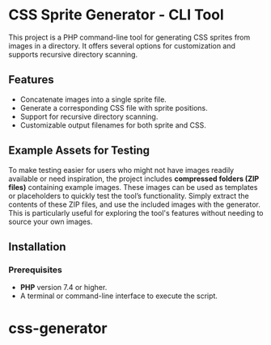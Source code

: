 
# CSS Sprite Generator - CLI Tool

This project is a PHP command-line tool for generating CSS sprites from images in a directory. It offers several options for customization and supports recursive directory scanning.

## Features

- Concatenate images into a single sprite file.
- Generate a corresponding CSS file with sprite positions.
- Support for recursive directory scanning.
- Customizable output filenames for both sprite and CSS.

## Example Assets for Testing

To make testing easier for users who might not have images readily available or need inspiration, the project includes **compressed folders (ZIP files)** containing example images. These images can be used as templates or placeholders to quickly test the tool’s functionality. Simply extract the contents of these ZIP files, and use the included images with the generator. This is particularly useful for exploring the tool's features without needing to source your own images.

## Installation

### Prerequisites
- **PHP** version 7.4 or higher.
- A terminal or command-line interface to execute the script.
# css-generator
